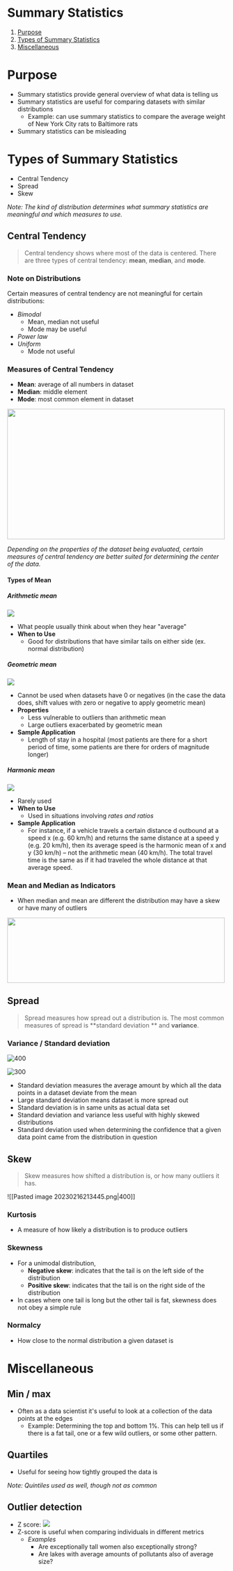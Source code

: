 # Summary Statistics
1. [Purpose](#or)
2. [Types of Summary Statistics](#th)
3. [Miscellaneous](#mi)

# Purpose <a id="or"></a>
-  Summary statistics provide general overview of what data is telling us
- Summary statistics are useful for comparing datasets with similar distributions 
	- Example: can use summary statistics to compare the average weight of New York City rats to Baltimore rats
- Summary statistics can be misleading 

# Types of Summary Statistics <a id="th"></a>
- Central Tendency 
- Spread 
- Skew 

*Note: The kind of distribution determines what summary statistics are meaningful and which measures to use.*

## Central Tendency
> Central tendency shows where most of the data is centered. There are three types of central tendency: **mean**, **median**, and **mode**.

### Note on Distributions
Certain measures of central tendency are not meaningful for certain distributions:
- *Bimodal* 
	- Mean, median not useful
	- Mode may be useful 
- *Power law*
- *Uniform*
	- Mode not useful

### Measures of Central Tendency
- **Mean**: average of all numbers in dataset
- **Median**: middle element
- **Mode**: most common element in dataset

<img src="https://user-images.githubusercontent.com/53871641/227394195-d4313e70-996c-4474-bee0-0a69f652384e.png" width=500 height=300>

*Depending on the properties of the dataset being evaluated, certain measures of central tendency are better suited for determining the center of the data.*

#### Types of Mean
##### Arithmetic mean  
![](https://lh4.googleusercontent.com/-y1-iFxaN2NFM1l9_42rCay0D-y_sHQjJCpawOqAps8nxo5x4RwBvGnaTYUfz0cJE5RYeUNyIfsZWDZNiIBXY_MQGLA_wvJ8zHgTc9EDS-vJxQsqPBcCzmvhIC83IACOfyt3nCfzq9U9RP47H_mKiI0)
- What people usually think about when they hear "average"
- **When to Use**
	- Good for distributions that have similar tails on either side (ex. normal distribution)

##### Geometric mean 
![](https://lh3.googleusercontent.com/QUrnjipWYBf4vZS-sXdqN5fSim_RksyN51Vl_HmKQ4xP0N7HdkYows23OqR_gTAEAjQ9sgqQZFD-ZIU9mELr3rlB9IyGXVp5cvcKYinLlH-PikgksH5ykb0Z8uCpFN-SeiGumsoku1KnSycLrKVZYk8)
- Cannot be used when datasets have 0 or negatives (in the case the data does, shift values with zero or negative to apply geometric mean)
- **Properties**
	- Less vulnerable to outliers than arithmetic mean
	- Large outliers exacerbated by geometric mean
- **Sample Application**
	- Length of stay in a hospital (most patients are there for a short period of time, some patients are there for orders of magnitude longer)

##### Harmonic mean 
![](https://lh6.googleusercontent.com/DS150_wrWtVi5oYtG5YYP-_P1nFKiDnctJV4k1H6biTvM99Ss3GcMTLyrVjfq4SzhNa0jCWZrTIOML4K1zpDBVJ3r8YTnt-1ee_TqVpN71jBNBze-jwjBS4msPH2Vi15nNw8_MuuPpBgBdnKXJbzXHw)
- Rarely used
- **When to Use**
	- Used in situations involving *rates and ratios*
- **Sample Application**
	- For instance, if a vehicle travels a certain distance d outbound at a speed x (e.g. 60 km/h) and returns the same distance at a speed y (e.g. 20 km/h), then its average speed is the harmonic mean of x and y (30 km/h) – not the arithmetic mean (40 km/h). The total travel time is the same as if it had traveled the whole distance at that average speed. 

### Mean and Median as Indicators
- When median and mean are different the distribution may have a skew or have many of outliers 

<img src="https://user-images.githubusercontent.com/53871641/227394697-5649292b-6cc4-463e-8b0d-c44813d04ee3.png" width="500" height="150">

## Spread
> Spread measures how spread out a distribution is. The most common measures of spread is **standard deviation ** and **variance**. 

### Variance / Standard deviation
![400](https://lh3.googleusercontent.com/BClm4oMCc8MtT_RyPIDv9qt1G1enquwixE__5omgESt666WXqsbpQdT_k5VWyHu_g44PV6mSe8ag-h4jMeDDoAy8v1iAoJ10flhWUTCvWion2rfIMO_psnulrXTMUhMLT80uqynKouGxr2_dnovE_5E)

![300](https://lh4.googleusercontent.com/tE9r-9wskvgq8zue3FCDYozbvGPyciBxMf58hEVqvncUAa0Q4C8KAM5CoLP-h0FnLtF998gPUPrfO9HYA-4jmOpUVFaTSAGRLw_OVN17PnqgCHt9tvtERrIbg0ywKpKyTp2-3vgSME9JFCoK-SjVpSs)

- Standard deviation measures the average amount by which all the data points in a dataset deviate from the mean
- Large standard deviation means dataset is more spread out
- Standard deviation is in same units as actual data set
- Standard deviation and variance less useful with highly skewed distributions
- Standard deviation used when determining the confidence that a given data point came from the distribution in question

## Skew
> Skew measures how shifted a distribution is, or how many outliers it has.

![[Pasted image 20230216213445.png|400]]

### Kurtosis
- A measure of how likely a distribution is to produce outliers

### Skewness
- For a unimodal distribution,
	- **Negative skew**: indicates that the tail is on the left side of the distribution
	- **Positive skew**: indicates that the tail is on the right side of the distribution
- In cases where one tail is long but the other tail is fat, skewness does not obey a simple rule

### Normalcy
- How close to the normal distribution a given dataset is

# Miscellaneous <a id="mi"></a>
## Min / max
- Often as a data scientist it's useful to look at a collection of the data points at the edges 
	- Example: Determining the top and bottom 1%. This can help tell us if there is a fat tail, one or a few wild outliers, or some other pattern.

## Quartiles
-   Useful for seeing how tightly grouped the data is

*Note: Quintiles used as well, though not as common*

## Outlier detection
-   Z score:
![](https://lh4.googleusercontent.com/p0WDFz7BXV7mybrZCOTi8-gvoUwmrXvnM99Ie1MdjSerCe1GEBvmjZR9b24RuIJHBOzI5HpltU0-sPeKg0WscqlPoqb_gK0OV38sfAfBAmgfdRDRg4RXPjy9fg9H3snbFXYrBmLEHQim7b-NOxn3nnY)
-   Z-score is useful when comparing individuals in different metrics 
	- *Examples*
		- Are exceptionally tall women also exceptionally strong? 
		- Are lakes with average amounts of pollutants also of average size?
